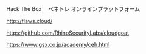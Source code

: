

Hack The Box
　ペネトレ オンラインプラットフォーム


http://flaws.cloud/

https://github.com/RhinoSecurityLabs/cloudgoat



https://www.gsx.co.jp/academy/ceh.html
